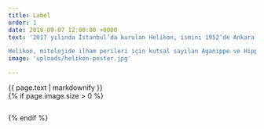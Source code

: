 ```yaml
---
title: Label
order: 1
date: 2018-09-07 12:00:00 +0000
text: '2017 yılında İstanbul’da kurulan Helikon, ismini 1952’de Ankara’da kurulan, kurucuları arasında besteciler Bülent Arel ve İlhan Usmanbaş’ın bulunduğu Helikon Derneği’nden alır. Dernek, 1955 yılında yaşanan 6-7 Eylül Olayları sonrasında adının Yunanca kaynaklı olmasından ötürü sıkı yönetim tarafından kapatılmıştır.

Helikon, mitolojide ilham perileri için kutsal sayılan Aganippe ve Hippocrene kaynaklarının bulunduğu dağın adıdır. Şiirsel ilhamla ilişkilendirilir.'
image: 'uploads/helikon-poster.jpg'

---
```


<div class="row" style="flex: 1;">

<div class="col-xs-12 col-sm-8">
  <div class="section__block">{{ page.text | markdownify }}</div>
</div>

<div class="col-xs-12 col-sm-4">
  {% if page.image.size > 0 %}
    <figure><img src="{{ page.image | replace: '/uploads', 'uploads' }}" alt="" /></figure>
  {% endif %}
</div>

</div>
